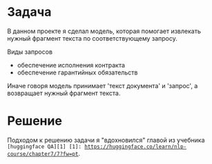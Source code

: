# Задача

В данном проекте я сделал модель, которая помогает извлекать нужный фрагмент текста по соответствующему запросу.  
  
Виды запросов  
- обеспечение исполнения контракта  
- обеспечение гарантийных обязательств  
  
Иначе говоря модель принимает 'текст документа' и 'запрос', а возвращает нужный фрагмент текста.

# Решение
Подходом к решению задачи я "вдохновился" главой из учебника <code>[huggingface QA][1]
  [1]: https://huggingface.co/learn/nlp-course/chapter7/7?fw=pt</code>.

